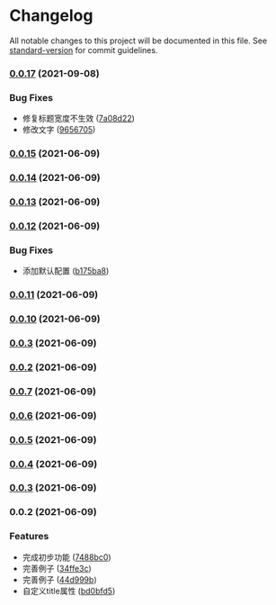 # Changelog

All notable changes to this project will be documented in this file. See [standard-version](https://github.com/conventional-changelog/standard-version) for commit guidelines.

### [0.0.17](https://github.com/jackchoumine/form-table/compare/v0.0.15...v0.0.17) (2021-09-08)


### Bug Fixes

* 修复标题宽度不生效 ([7a08d22](https://github.com/jackchoumine/form-table/commit/7a08d22229478b22605ef9d3f0ce38a468e74792))
* 修改文字 ([9656705](https://github.com/jackchoumine/form-table/commit/965670573331f9b9bddf89e20b9c005905a4b297))

### [0.0.15](https://github.com/jackchoumine/form-table/compare/v0.0.14...v0.0.15) (2021-06-09)

### [0.0.14](https://github.com/jackchoumine/form-table/compare/v0.0.13...v0.0.14) (2021-06-09)

### [0.0.13](https://github.com/jackchoumine/form-table/compare/v0.0.12...v0.0.13) (2021-06-09)

### [0.0.12](https://github.com/jackchoumine/form-table/compare/v0.0.11...v0.0.12) (2021-06-09)


### Bug Fixes

* 添加默认配置 ([b175ba8](https://github.com/jackchoumine/form-table/commit/b175ba84eb9b4c767c23bfa28ee6459de34b260d))

### [0.0.11](https://github.com/jackchoumine/form-table/compare/v0.0.10...v0.0.11) (2021-06-09)

### [0.0.10](https://github.com/jackchoumine/form-table/compare/v0.0.7...v0.0.10) (2021-06-09)

### [0.0.3](https://github.com/jackchoumine/form-table/compare/v0.0.7...v0.0.3) (2021-06-09)

### [0.0.2](https://github.com/jackchoumine/form-table/compare/v0.0.7...v0.0.2) (2021-06-09)

### [0.0.7](https://github.com/jackchoumine/form-table/compare/v0.0.6...v0.0.7) (2021-06-09)

### [0.0.6](https://github.com/jackchoumine/form-table/compare/v0.0.5...v0.0.6) (2021-06-09)

### [0.0.5](https://github.com/jackchoumine/form-table/compare/v0.0.4...v0.0.5) (2021-06-09)

### [0.0.4](https://github.com/jackchoumine/form-table/compare/v0.0.3...v0.0.4) (2021-06-09)

### [0.0.3](https://github.com/jackchoumine/form-table/compare/v0.0.2...v0.0.3) (2021-06-09)

### 0.0.2 (2021-06-09)


### Features

* 完成初步功能 ([7488bc0](https://github.com/jackchoumine/form-table/commit/7488bc0d744daf75c5c66a6d507dc151dc188b50))
* 完善例子 ([34ffe3c](https://github.com/jackchoumine/form-table/commit/34ffe3c287b1bbd754ba65cc5df57637f1953524))
* 完善例子 ([44d999b](https://github.com/jackchoumine/form-table/commit/44d999bbc35da90a18d2d8f7daa3f94a02dcd806))
* 自定义title属性 ([bd0bfd5](https://github.com/jackchoumine/form-table/commit/bd0bfd5dfc673e8db38e157bf465ab61ebf9f336))
